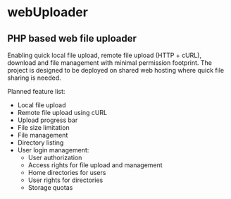 # webUploader
## PHP based web file uploader ##

Enabling quick local file upload, remote file upload (HTTP + cURL), download and file management with minimal permission footprint. The project is designed to be deployed on shared web hosting where quick file sharing is needed.

Planned feature list:
  - Local file upload
  - Remote file upload using cURL
  - Upload progress bar
  - File size limitation
  - File management 
  - Directory listing 
  - User login management:
    - User authorization
    - Access rights for file upload and management
    - Home directories for users
    - User rights for directories
    - Storage quotas
	